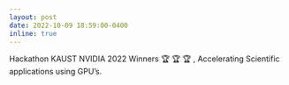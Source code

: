 ```yaml
---
layout: post
date: 2022-10-09 18:59:00-0400
inline: true
---
```


Hackathon KAUST NVIDIA 2022 Winners :trophy: :trophy: :trophy: , Accelerating Scientific applications using GPU’s.